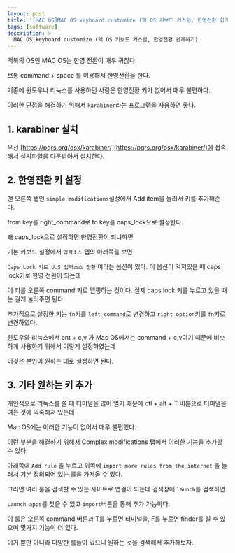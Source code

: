 ```yaml
---
layout: post
title: '[MAC OS]MAC OS keyboard customize (맥 OS 키보드 커스텀, 한영전환 쉽게하기)'
tags: [software]
description: >
  MAC OS keyboard customize (맥 OS 키보드 커스텀, 한영전환 쉽게하기)
---
```


맥북의 OS인 MAC OS는 한영 전환이 매우 귀찮다. 

보통 command + space 를 이용해서 한영전환을 한다. 

기존에 윈도우나 리눅스를 사용하던 사람은 한영전환 키가 없어서 매우 불편하다. 

이러한 단점을 해결하기 위해서 `karabiner`라는 프로그램을 사용하면 좋다. 

## 1. karabiner 설치

우선 [https://pqrs.org/osx/karabiner/](https://pqrs.org/osx/karabiner/)에 접속해서 설치파일을 다운받아서 설치한다. 

## 2. 한영전환 키 설정

맨 오른쪽 탭인 `simple modifications`설정에서 Add item을 눌러서 키를 추가해준다.

from key를 right_command로 to key를 caps_lock으로 설정한다. 

왜  caps_lock으로 설정하면 한영전환이 되냐하면

기본 키보드 설정에서 `입력소스` 탭의 아래쪽을 보면

`Caps Lock 키로 U.S 입력소스 전환`  이라는 옵션이 있다. 이 옵션이 켜져있을 때 caps lock키로 한영 전환이 되는데

이 키를 오른쪽 command 키로 맵핑하는 것이다. 실제 caps lock 키를 누르고 있을 때는 길게 눌러주면 된다. 

추가적으로 설정한 키는 `fn`키를 `left_command`로 변경하고 `right_option`키를 `fn`키로 변경하였다.

윈도우와 리눅스에서 cnt + c,v 가 Mac OS에서는 command + c,v이기 때문에 비슷하게 사용하기 위해서 이렇게 설정하였는데

이것은 본인이 원하는 대로 설정하면 된다.

## 3. 기타 원하는 키 추가

개인적으로 리눅스를 쓸 때 터미널을 많이 열기 때문에 ctl +  alt + T 버튼으로 터미널을 여는 것에 익숙해져 있는데

Mac OS에는 이러한 기능이 없어서 매우 불편했다.

이런 부분을 해결하기 위해서 Complex  modifications 탭에서 이러한 기능을 추가할 수 있다. 

아래쪽에 `Add rule` 을 누르고  위쪽에 `import more rules from the internet` 을 눌러서 기본 정의되어 있는 룰을 가져올 수 있다.

그러면 여러 룰을 검색할 수 있는 사이트로 연결이 되는데 검색창에 `launch`를 검색하면

`Launch apps`를 찾을 수 있고 `import`버튼을 통해 추가 가능하다.

이 룰은 오른쪽 command 버튼과 T를 누르면 터미널을, F를 누르면 finder를 킬 수 있으며 몇가지 기능이 더 있다. 

이거 뿐만 아니라 다양한 룰들이 있으니 원하는  것을 검색해서 추가해보자.

